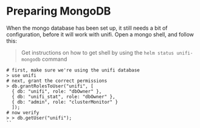 # Preparing MongoDB

When the mongo database has been set up, it still needs a bit of configuration, before it will work with unifi. Open a mongo shell, and follow this:

> Get instructions on how to get shell by using the `helm status unifi-mongodb` command

```
# first, make sure we're using the unifi database
> use unifi
# next, grant the correct permissions
> db.grantRolesToUser("unifi", [ 
  { db: "unifi", role: "dbOwner" },
  { db: "unifi_stat", role: "dbOwner" },
  { db: "admin", role: "clusterMonitor" }
  ]);
# now verify
> > db.getUser("unifi");
`` 
